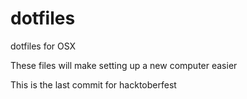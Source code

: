 # dotfiles
dotfiles for OSX

These files will make setting up a new computer easier

This is the last commit for hacktoberfest
